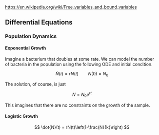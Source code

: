 https://en.wikipedia.org/wiki/Free_variables_and_bound_variables

## Differential Equations

### Population Dynamics

#### Exponential Growth

Imagine a bacterium that doubles at some rate. We can model the number of bacteria in the population using the following ODE and initial condition.

$$
\dot{N}(t) = rN(t) \qquad N(0) = N_0
$$

The solution, of course, is just 

$$
N = N_0e^{rt}
$$

This imagines that there are no constraints on the growth of the sample.

#### Logistic Growth

$$
\dot{N}(t) = rN(t)\left(1-\frac{N}{k}\right)
$$
